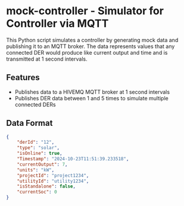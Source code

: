 # mock-controller - Simulator for Controller via MQTT

This Python script simulates a controller by generating mock data and publishing it to an MQTT broker. The data represents values that any connected DER would produce like current output and time and is transmitted at 1 second intervals.

## Features

- Publishes data to a HIVEMQ MQTT broker at 1 second intervals
- Publishes DER data between 1 and 5 times to simulate multiple connected DERs

## Data Format 

```json
{
    "derId": "12",
    "type": "solar",
    "isOnline": true,
    "Timestamp": "2024-10-23T11:51:39.233518",
    "currentOutput": 7,
    "units": "kW",
    "projectId": "project1234",
    "utilityId": "utility1234",
    "isStandalone": false,
    "currentSoc": 0
}


